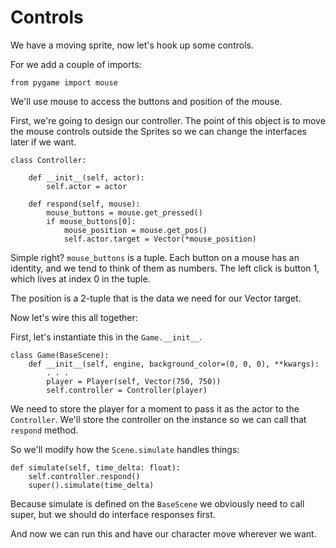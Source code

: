 # Controls

We have a moving sprite, now let's hook up some controls.

For we add a couple of imports:

    from pygame import mouse

We'll use mouse to access the buttons and position of the mouse.

First, we're going to design our controller. The point of this object
is to move the mouse controls outside the Sprites so we can change the
interfaces later if we want.

    class Controller:

        def __init__(self, actor):
            self.actor = actor

        def respond(self, mouse):
            mouse_buttons = mouse.get_pressed()
            if mouse_buttons[0]:
                mouse_position = mouse.get_pos()
                self.actor.target = Vector(*mouse_position)

Simple right? `mouse_buttons` is a tuple. Each button on a mouse has an
identity, and we tend to think of them as numbers. The left click is
button 1, which lives at index 0 in the tuple.

The position is a 2-tuple that is the data we need for our Vector
target.

Now let's wire this all together:

First, let's instantiate this in the `Game.__init__`.

    class Game(BaseScene):
        def __init__(self, engine, background_color=(0, 0, 0), **kwargs):
            . . .
            player = Player(self, Vector(750, 750))
            self.controller = Controller(player)

We need to store the player for a moment to pass it as the actor to the
`Controller`. We'll store the controller on the instance so we can call
that `respond` method.

So we'll modify how the `Scene.simulate` handles things:

    def simulate(self, time_delta: float):
        self.controller.respond()
        super().simulate(time_delta)

Because simulate is defined on the `BaseScene` we obviously need to call
super, but we should do interface responses first.

And now we can run this and have our character move wherever we want.